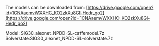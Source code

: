 The models can be downloaded from: [https://drive.google.com/open?id=1CNAaemvWXXHC_KO2zkXu8Gl-Hedr_go2](https://drive.google.com/open?id=1CNAaemvWXXHC_KO2zkXu8Gl-Hedr_go2)

Model: SIG30_alexnet_NPDD-SL-caffemodel.7z<br>
Solverstate:SIG30_alexnet_NPDD-SL-solverstate.7z
